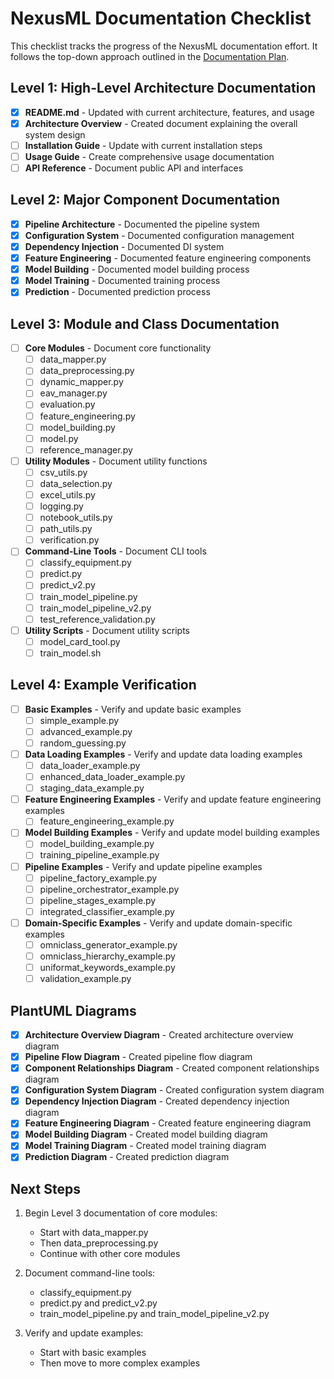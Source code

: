 # NexusML Documentation Checklist

This checklist tracks the progress of the NexusML documentation effort. It follows the top-down approach outlined in the [Documentation Plan](documentation_plan.md).

## Level 1: High-Level Architecture Documentation

- [x] **README.md** - Updated with current architecture, features, and usage
- [x] **Architecture Overview** - Created document explaining the overall system design
- [ ] **Installation Guide** - Update with current installation steps
- [ ] **Usage Guide** - Create comprehensive usage documentation
- [ ] **API Reference** - Document public API and interfaces

## Level 2: Major Component Documentation

- [x] **Pipeline Architecture** - Documented the pipeline system
- [x] **Configuration System** - Documented configuration management
- [x] **Dependency Injection** - Documented DI system
- [x] **Feature Engineering** - Documented feature engineering components
- [x] **Model Building** - Documented model building process
- [x] **Model Training** - Documented training process
- [x] **Prediction** - Documented prediction process

## Level 3: Module and Class Documentation

- [ ] **Core Modules** - Document core functionality
  - [ ] data_mapper.py
  - [ ] data_preprocessing.py
  - [ ] dynamic_mapper.py
  - [ ] eav_manager.py
  - [ ] evaluation.py
  - [ ] feature_engineering.py
  - [ ] model_building.py
  - [ ] model.py
  - [ ] reference_manager.py

- [ ] **Utility Modules** - Document utility functions
  - [ ] csv_utils.py
  - [ ] data_selection.py
  - [ ] excel_utils.py
  - [ ] logging.py
  - [ ] notebook_utils.py
  - [ ] path_utils.py
  - [ ] verification.py

- [ ] **Command-Line Tools** - Document CLI tools
  - [ ] classify_equipment.py
  - [ ] predict.py
  - [ ] predict_v2.py
  - [ ] train_model_pipeline.py
  - [ ] train_model_pipeline_v2.py
  - [ ] test_reference_validation.py

- [ ] **Utility Scripts** - Document utility scripts
  - [ ] model_card_tool.py
  - [ ] train_model.sh

## Level 4: Example Verification

- [ ] **Basic Examples** - Verify and update basic examples
  - [ ] simple_example.py
  - [ ] advanced_example.py
  - [ ] random_guessing.py

- [ ] **Data Loading Examples** - Verify and update data loading examples
  - [ ] data_loader_example.py
  - [ ] enhanced_data_loader_example.py
  - [ ] staging_data_example.py

- [ ] **Feature Engineering Examples** - Verify and update feature engineering examples
  - [ ] feature_engineering_example.py

- [ ] **Model Building Examples** - Verify and update model building examples
  - [ ] model_building_example.py
  - [ ] training_pipeline_example.py

- [ ] **Pipeline Examples** - Verify and update pipeline examples
  - [ ] pipeline_factory_example.py
  - [ ] pipeline_orchestrator_example.py
  - [ ] pipeline_stages_example.py
  - [ ] integrated_classifier_example.py

- [ ] **Domain-Specific Examples** - Verify and update domain-specific examples
  - [ ] omniclass_generator_example.py
  - [ ] omniclass_hierarchy_example.py
  - [ ] uniformat_keywords_example.py
  - [ ] validation_example.py

## PlantUML Diagrams

- [x] **Architecture Overview Diagram** - Created architecture overview diagram
- [x] **Pipeline Flow Diagram** - Created pipeline flow diagram
- [x] **Component Relationships Diagram** - Created component relationships diagram
- [x] **Configuration System Diagram** - Created configuration system diagram
- [x] **Dependency Injection Diagram** - Created dependency injection diagram
- [x] **Feature Engineering Diagram** - Created feature engineering diagram
- [x] **Model Building Diagram** - Created model building diagram
- [x] **Model Training Diagram** - Created model training diagram
- [x] **Prediction Diagram** - Created prediction diagram

## Next Steps

1. Begin Level 3 documentation of core modules:
   - Start with data_mapper.py
   - Then data_preprocessing.py
   - Continue with other core modules

2. Document command-line tools:
   - classify_equipment.py
   - predict.py and predict_v2.py
   - train_model_pipeline.py and train_model_pipeline_v2.py

3. Verify and update examples:
   - Start with basic examples
   - Then move to more complex examples